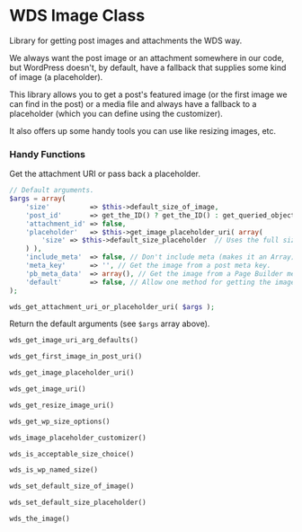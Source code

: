 # WDS Image Class

Library for getting post images and attachments the WDS way.

We always want the post image or an attachment somewhere in our code, but WordPress doesn't, by default, have a fallback that supplies some kind of image (a placeholder).

This library allows you to get a post's featured image (or the first image we can find in the post) or a media file and always have a fallback to a placeholder (which you can define using the customizer).

It also offers up some handy tools you can use like resizing images, etc.

### Handy Functions ###

Get the attachment URI or pass back a placeholder.

```php
// Default arguments.
$args = array(
	'size'          => $this->default_size_of_image,
	'post_id'       => get_the_ID() ? get_the_ID() : get_queried_object_id(), // Use the post id if in the loop.
	'attachment_id' => false,
	'placeholder'   => $this->get_image_placeholder_uri( array(
		'size' => $this->default_size_placeholder  // Uses the full size or the set placeholder size.
	) ),
	'include_meta'  => false, // Don't include meta (makes it an Array).
	'meta_key'      => '', // Get the image from a post meta key.
	'pb_meta_data'  => array(), // Get the image from a Page Builder meta field.
	'default'       => false, // Allow one method for getting the image override others that might also exist.
);

wds_get_attachment_uri_or_placeholder_uri( $args );
```

Return the default arguments (see `$args` array above).

```php
wds_get_image_uri_arg_defaults()
```

```php
wds_get_first_image_in_post_uri()
```
```php
wds_get_image_placeholder_uri()
```
```php
wds_get_image_uri()
```

```php
wds_get_resize_image_uri()
```
```php
wds_get_wp_size_options()
```
```php
wds_image_placeholder_customizer()
```
```php
wds_is_acceptable_size_choice()
```
```php
wds_is_wp_named_size()
```
```php
wds_set_default_size_of_image()
```
```php
wds_set_default_size_placeholder()
```
```php
wds_the_image()
```